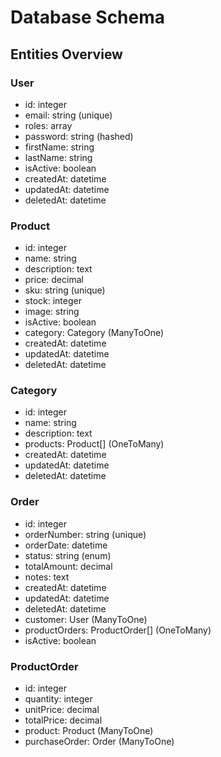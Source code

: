 # Database Schema

## Entities Overview

### User
- id: integer
- email: string (unique)
- roles: array
- password: string (hashed)
- firstName: string
- lastName: string
- isActive: boolean
- createdAt: datetime
- updatedAt: datetime
- deletedAt: datetime

### Product
- id: integer
- name: string
- description: text
- price: decimal
- sku: string (unique)
- stock: integer
- image: string
- isActive: boolean
- category: Category (ManyToOne)
- createdAt: datetime
- updatedAt: datetime
- deletedAt: datetime

### Category
- id: integer
- name: string
- description: text
- products: Product[] (OneToMany)
- createdAt: datetime
- updatedAt: datetime
- deletedAt: datetime

### Order
- id: integer
- orderNumber: string (unique)
- orderDate: datetime
- status: string (enum)
- totalAmount: decimal
- notes: text
- createdAt: datetime
- updatedAt: datetime
- deletedAt: datetime
- customer: User (ManyToOne)
- productOrders: ProductOrder[] (OneToMany)
- isActive: boolean

### ProductOrder
- id: integer
- quantity: integer
- unitPrice: decimal
- totalPrice: decimal
- product: Product (ManyToOne)
- purchaseOrder: Order (ManyToOne)